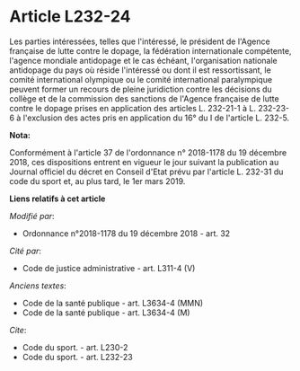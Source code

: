 # Article L232-24

Les parties intéressées, telles que l'intéressé, le président de l'Agence française de lutte contre le dopage, la fédération
internationale compétente, l'agence mondiale antidopage et le cas échéant, l'organisation nationale antidopage du pays où
réside l'intéressé ou dont il est ressortissant, le comité international olympique ou le comité international paralympique
peuvent former un recours de pleine juridiction contre les décisions du collège et de la commission des sanctions de l'Agence
française de lutte contre le dopage prises en application des articles L. 232-21-1 à L. 232-23-6 à l'exclusion des actes pris
en application du 16° du I de l'article L. 232-5.

**Nota:**

Conformément à l'article 37 de l'ordonnance n° 2018-1178 du 19 décembre 2018, ces dispositions entrent en vigueur le jour
suivant la publication au Journal officiel du décret en Conseil d'Etat prévu par l'article L. 232-31 du code du sport et, au
plus tard, le 1er mars 2019.

**Liens relatifs à cet article**

_Modifié par_:

  - Ordonnance n°2018-1178 du 19 décembre 2018 - art. 32

_Cité par_:

  - Code de justice administrative - art. L311-4 (V)

_Anciens textes_:

  - Code de la santé publique - art. L3634-4 (MMN)
  - Code de la santé publique - art. L3634-4 (M)

_Cite_:

  - Code du sport. - art. L230-2
  - Code du sport. - art. L232-23
